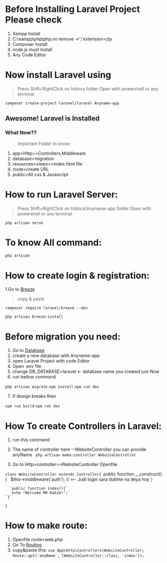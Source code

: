 # Before Installing Laravel Project Please check

1. Xampp Install
2. C:\xampp\php\php.ini remove ->';'extension=zip
3. Composer Install
4. node.js must Install
5. Any Code Editor

# Now install Laravel using

> Press Shift+RightClick on htdocs folder
> Open with powershell or any terminal

`composer create-project laravel/laravel Anyname-app`

## Awesome! Laravel is Installed

### What Now??

> Important Folder to know:
1. app>Http>>Controllers,Middleware
2. database>migration
3. resources>views>>index.html file
4. route>create URL
5. public>All css & Javascript

# How to run Laravel Server:

> Press Shift+RightClick on htdocs\Anyname-app folder
> Open with powershell or any terminal

`php artisan serve`

# To know All command:

`php artisan`

# How to create login & registration:

1.Go to [Breeze](https://laravel.com/docs/10.x/starter-kits)

>copy & paste

`composer require laravel/breeze --dev`

`php artisan breeze:install`


# Before migration you need:
1. Go to [Database](localhost/phpmyadmin)
2. create a new database with Anyname-app
3. open Laravel Project with code Editor
4. Open .env file
5. change DB_DATABASE=laravel <- database name you created just Now
6. run bellow command

`php artisan migrate`
`npm install`
`npm run dev`

7. If design breaks then

`npm run build`
`npm run dev`

# How To create Controllers in Laravel:
1. run this command
2. The name of controller here --WebsiteController you can provide anyName
` php artisan make:controller WebsiteController`

3. Go to Http>controller>>WebsiteController Openfile

`class WebsiteController extends Controller{
    `public function __construct(){`
      `  $this->middleware('auth'); // <-- Jodi login sara dukhte na deya hoy
    `}`

      `public function index(){`
      `echo "Welcome MO Rakib!";`
    `}`
`}`

# How to make route:
1. Openfile route>web.php
2. Go To [Routing](https://laravel.com/docs/10.x/routing)
3. copy&paste this:
`use App\Http\Controllers\WebsiteController;`
`Route::get('anyName', [WebsiteController::class, 'index']);`